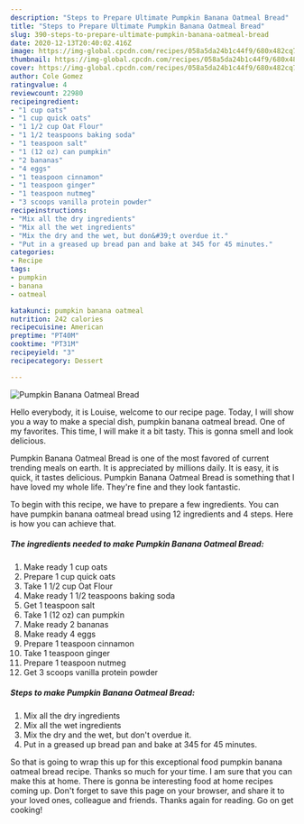 ```yaml
---
description: "Steps to Prepare Ultimate Pumpkin Banana Oatmeal Bread"
title: "Steps to Prepare Ultimate Pumpkin Banana Oatmeal Bread"
slug: 390-steps-to-prepare-ultimate-pumpkin-banana-oatmeal-bread
date: 2020-12-13T20:40:02.416Z
image: https://img-global.cpcdn.com/recipes/058a5da24b1c44f9/680x482cq70/pumpkin-banana-oatmeal-bread-recipe-main-photo.jpg
thumbnail: https://img-global.cpcdn.com/recipes/058a5da24b1c44f9/680x482cq70/pumpkin-banana-oatmeal-bread-recipe-main-photo.jpg
cover: https://img-global.cpcdn.com/recipes/058a5da24b1c44f9/680x482cq70/pumpkin-banana-oatmeal-bread-recipe-main-photo.jpg
author: Cole Gomez
ratingvalue: 4
reviewcount: 22980
recipeingredient:
- "1 cup oats"
- "1 cup quick oats"
- "1 1/2 cup Oat Flour"
- "1 1/2 teaspoons baking soda"
- "1 teaspoon salt"
- "1 (12 oz) can pumpkin"
- "2 bananas"
- "4 eggs"
- "1 teaspoon cinnamon"
- "1 teaspoon ginger"
- "1 teaspoon nutmeg"
- "3 scoops vanilla protein powder"
recipeinstructions:
- "Mix all the dry ingredients"
- "Mix all the wet ingredients"
- "Mix the dry and the wet, but don&#39;t overdue it."
- "Put in a greased up bread pan and bake at 345 for 45 minutes."
categories:
- Recipe
tags:
- pumpkin
- banana
- oatmeal

katakunci: pumpkin banana oatmeal 
nutrition: 242 calories
recipecuisine: American
preptime: "PT40M"
cooktime: "PT31M"
recipeyield: "3"
recipecategory: Dessert

---
```



![Pumpkin Banana Oatmeal Bread](https://img-global.cpcdn.com/recipes/058a5da24b1c44f9/680x482cq70/pumpkin-banana-oatmeal-bread-recipe-main-photo.jpg)

Hello everybody, it is Louise, welcome to our recipe page. Today, I will show you a way to make a special dish, pumpkin banana oatmeal bread. One of my favorites. This time, I will make it a bit tasty. This is gonna smell and look delicious.



Pumpkin Banana Oatmeal Bread is one of the most favored of current trending meals on earth. It is appreciated by millions daily. It is easy, it is quick, it tastes delicious. Pumpkin Banana Oatmeal Bread is something that I have loved my whole life. They're fine and they look fantastic.


To begin with this recipe, we have to prepare a few ingredients. You can have pumpkin banana oatmeal bread using 12 ingredients and 4 steps. Here is how you can achieve that.

<!--inarticleads1-->

##### The ingredients needed to make Pumpkin Banana Oatmeal Bread:

1. Make ready 1 cup oats
1. Prepare 1 cup quick oats
1. Take 1 1/2 cup Oat Flour
1. Make ready 1 1/2 teaspoons baking soda
1. Get 1 teaspoon salt
1. Take 1 (12 oz) can pumpkin
1. Make ready 2 bananas
1. Make ready 4 eggs
1. Prepare 1 teaspoon cinnamon
1. Take 1 teaspoon ginger
1. Prepare 1 teaspoon nutmeg
1. Get 3 scoops vanilla protein powder




<!--inarticleads2-->

##### Steps to make Pumpkin Banana Oatmeal Bread:

1. Mix all the dry ingredients
1. Mix all the wet ingredients
1. Mix the dry and the wet, but don&#39;t overdue it.
1. Put in a greased up bread pan and bake at 345 for 45 minutes.




So that is going to wrap this up for this exceptional food pumpkin banana oatmeal bread recipe. Thanks so much for your time. I am sure that you can make this at home. There is gonna be interesting food at home recipes coming up. Don't forget to save this page on your browser, and share it to your loved ones, colleague and friends. Thanks again for reading. Go on get cooking!

